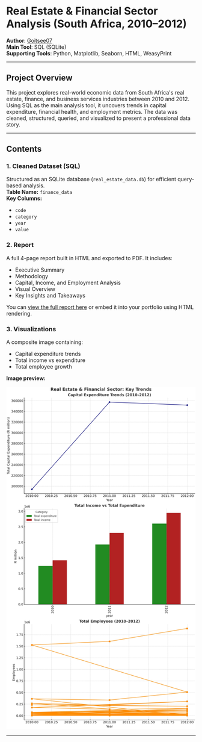 # Real Estate & Financial Sector Analysis (South Africa, 2010–2012)

**Author**: [Goitsee07](https://github.com/Goitsee07)  
**Main Tool**: SQL (SQLite)  
**Supporting Tools**: Python, Matplotlib, Seaborn, HTML, WeasyPrint  

---

## Project Overview

This project explores real-world economic data from South Africa's real estate, finance, and business services industries between 2010 and 2012. Using SQL as the main analysis tool, it uncovers trends in capital expenditure, financial health, and employment metrics. The data was cleaned, structured, queried, and visualized to present a professional data story.

---

## Contents

### 1. Cleaned Dataset (SQL)
Structured as an SQLite database (`real_estate_data.db`) for efficient query-based analysis.  
**Table Name:** `finance_data`  
**Key Columns:**  
- `code`  
- `category`  
- `year`  
- `value`

### 2. Report

A full 4-page report built in HTML and exported to PDF. It includes:
- Executive Summary  
- Methodology  
- Capital, Income, and Employment Analysis  
- Visual Overview  
- Key Insights and Takeaways  

You can [view the full report here](report.pdf) or embed it into your portfolio using HTML rendering.

### 3. Visualizations

A composite image containing:
- Capital expenditure trends  
- Total income vs expenditure  
- Total employee growth

**Image preview:**

![Financial Trends](visuals/final_sql_project_visuals.jpg)

---

